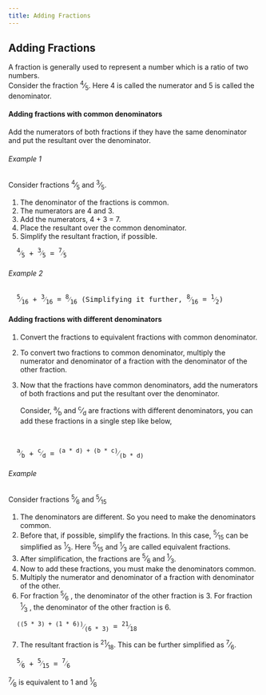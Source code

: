 ```yaml
---
title: Adding Fractions
---
```

## Adding Fractions

A fraction is generally used to represent a number which is a ratio of two numbers. 
<br>Consider the fraction <span class="fraction"><sup>4</sup>⁄<sub>5</sub></span>.  Here 4 is called the numerator and 5 is called the denominator. 

#### Adding fractions with common denominators

Add the numerators of both fractions if they have the same denominator and put the resultant over the denominator.

###### Example 1

Consider fractions <span class="fraction"><sup>4</sup>⁄<sub>5</sub></span> and <span class="fraction"><sup>3</sup>⁄<sub>5</sub></span>.

1. The denominator of the fractions is common.
2. The numerators are 4 and 3.
3. Add the numerators, 4 + 3 = 7.
4. Place the resultant over the common denominator.
5. Simplify the resultant fraction, if possible.

<pre>  <span class="fraction"><sup>4</sup>⁄<sub>5</sub></span> + <span class="fraction"><sup>3</sup>⁄<sub>5</sub></span> = <span class="fraction"><sup>7</sup>⁄<sub>5</sub></span> </pre>
###### Example 2
<pre>  <span class="fraction"><sup>5</sup>⁄<sub>16</sub></span> + <span class="fraction"><sup>3</sup>⁄<sub>16</sub></span> = <span class="fraction"><sup>8</sup>⁄<sub>16</sub></span> (Simplifying it further, <span class="fraction"><sup>8</sup>⁄<sub>16</sub></span> = <span class="fraction"><sup>1</sup>⁄<sub>2</sub></span>) </pre>

#### Adding fractions with different denominators

1. Convert the fractions to equivalent fractions with common denominator.
2. To convert two fractions to common denominator, multiply the numerator and denominator of a fraction with the denominator of the other fraction.
3. Now that the fractions have common denominators, add the numerators of both fractions and put the resultant over the denominator.

   Consider, <span class="fraction"><sup>a</sup>⁄<sub>b</sub></span> and <span class="fraction"><sup>c</sup>⁄<sub>d</sub></span>  are fractions with different denominators, you can add these fractions in a single step like below,
<br>
<pre>  <span class="fraction"><sup>a</sup>⁄<sub>b</sub></span> + <span class="fraction"><sup>c</sup>⁄<sub>d</sub></span> = <span class="fraction"><sup>(a * d) + (b * c)</sup>⁄<sub>(b * d)</sub></span> </pre>

###### Example

Consider fractions <span class="fraction"><sup>5</sup>⁄<sub>6</sub></span> and <span class="fraction"><sup>5</sup>⁄<sub>15</sub></span>

1. The denominators are different. So you need to make the denominators common.
2. Before that, if possible, simplify the fractions. In this case, <span class="fraction"><sup>5</sup>⁄<sub>15</sub></span> can be simplified as <span class="fraction"><sup>1</sup>⁄<sub>3</sub></span>. Here <span class="fraction"><sup>5</sup>⁄<sub>15</sub></span> and <span class="fraction"><sup>1</sup>⁄<sub>3</sub></span> are called equivalent fractions.
3. After simplification, the fractions are <span class="fraction"><sup>5</sup>⁄<sub>6</sub></span> and <span class="fraction"><sup>1</sup>⁄<sub>3</sub></span>.
4. Now to add these fractions, you must make the denominators common.
5. Multiply the numerator and denominator of a fraction with denominator of the other.
6. For fraction <span class="fraction"><sup>5</sup>⁄<sub>6</sub></span> , the denominator of the other fraction is 3. For fraction <span class="fraction"><sup>1</sup>⁄<sub>3</sub></span> , the denominator of the other fraction is 6.

<pre>  <span class="fraction"><sup>((5 * 3) + (1 * 6))</sup>⁄<sub>(6 * 3)</sub></span> = <span class="fraction"><sup>21</sup>⁄<sub>18</sub></span> </pre>

7. The resultant fraction is <span class="fraction"><sup>21</sup>⁄<sub>18</sub></span>. This can be further simplified as <span class="fraction"><sup>7</sup>⁄<sub>6</sub></span>.

<pre>  <span class="fraction"><sup>5</sup>⁄<sub>6</sub></span> + <span class="fraction"><sup>5</sup>⁄<sub>15</sub></span> = <span class="fraction"><sup>7</sup>⁄<sub>6</sub></span> </pre>

<span class="fraction"><sup>7</sup>⁄<sub>6</sub></span> is equivalent to 1 and <span class="fraction"><sup>1</sup>⁄<sub>6</sub></span>
